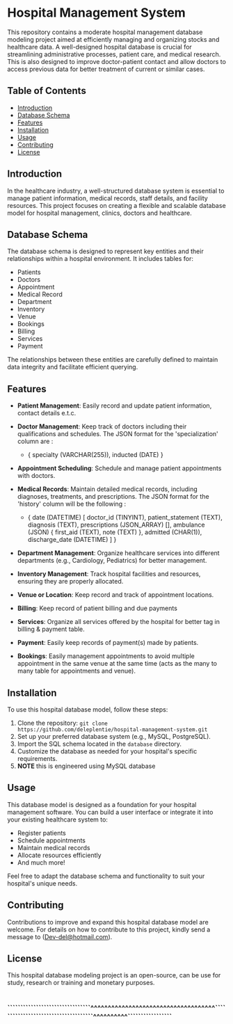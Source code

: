 # Hospital Management System #

This repository contains a moderate hospital management database modeling project aimed at efficiently managing and organizing stocks and healthcare data. A well-designed hospital database is crucial for streamlining administrative processes, patient care, and medical research. This is also designed to improve doctor-patient contact and allow doctors to access previous data for better treatment of current or similar cases.

## Table of Contents

- [Introduction](#Introduction)
- [Database Schema](#Database-Schema)
- [Features](#Features)
- [Installation](#Installation)
- [Usage](#usage)
- [Contributing](#contributing)
- [License](#license)

## Introduction

In the healthcare industry, a well-structured database system is essential to manage patient information, medical records, staff details, and facility resources. This project focuses on creating a flexible and scalable database model for hospital management, clinics, doctors and healthcare.

## Database Schema

The database schema is designed to represent key entities and their relationships within a hospital environment. It includes tables for:

- Patients
- Doctors
- Appointment
- Medical Record
- Department
- Inventory
- Venue
- Bookings
- Billing
- Services
- Payment

The relationships between these entities are carefully defined to maintain data integrity and facilitate efficient querying.

## Features

- **Patient Management**: Easily record and update patient information, contact details e.t.c.

- **Doctor Management**: Keep track of doctors including their qualifications and schedules. The JSON format for the 'specialization' column are :
    + {
        specialty (VARCHAR(255)),
	inducted (DATE)
      }

- **Appointment Scheduling**: Schedule and manage patient appointments with doctors.

- **Medical Records**: Maintain detailed medical records, including diagnoses, treatments, and prescriptions. The JSON format for the 'history' column will be the following :
    + {
        date (DATETIME)
          [
            doctor_id (TINYINT),
            patient_statement (TEXT),
            diagnosis (TEXT),
            prescriptions (JSON_ARRAY)
              [],
            ambulance (JSON)
              {
                first_aid (TEXT),
                note (TEXT)
              },
            admitted (CHAR(1)),
            discharge_date (DATETIME)
          ]
      }
      
- **Department Management**: Organize healthcare services into different departments (e.g., Cardiology, Pediatrics) for better management.

- **Inventory Management**: Track hospital facilities and resources, ensuring they are properly allocated.

- **Venue or Location**: Keep record and track of appointment locations.

- **Billing**: Keep record of patient billing and due payments

- **Services**: Organize all services offered by the hospital for better tag in billing & payment table.

- **Payment**: Easily keep records of payment(s) made by patients.

- **Bookings**: Easily management appointments to avoid multiple appointment in the same venue at the same time (acts as the many to many table for appointments and venue).

## Installation

To use this hospital database model, follow these steps:

1. Clone the repository: `git clone https://github.com/deleplentie/hospital-management-system.git`
2. Set up your preferred database system (e.g., MySQL, PostgreSQL).
3. Import the SQL schema located in the `database` directory.
4. Customize the database as needed for your hospital's specific requirements.
5. **NOTE** this is engineered using MySQL database 

## Usage

This database model is designed as a foundation for your hospital management software. You can build a user interface or integrate it into your existing healthcare system to:

- Register patients
- Schedule appointments
- Maintain medical records
- Allocate resources efficiently
- And much more!

Feel free to adapt the database schema and functionality to suit your hospital's unique needs.

## Contributing

Contributions to improve and expand this hospital database model are welcome. For details on how to contribute to this project, kindly send a message to (Dev-del@hotmail.com).

## License

This hospital database modeling project is an open-source, can be use for study, research or training and monetary purposes.

#
##
### ````````````````````````````````^^^^^^^^^^^^^^^^^^^^^^^^^^^^^^^^^^^^`````````````````````````````````````^^^^^^^^^^````````````````` ###
